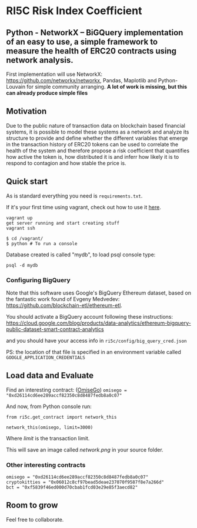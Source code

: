 
# RI5C Risk Index Coefficient
## Python - NetworkX – BiGQuery implementation of an easy to use, a simple framework to measure the health of ERC20 contracts using network analysis.

First implementation will use NetworkX: https://github.com/networkx/networkx, Pandas, Maplotlib and Python-Louvain for simple community arranging. **A lot of work is missing, but this can already produce simple files** 

## Motivation
Due to the public nature of transaction data on blockchain based financial systems, it is possible to model these systems as a network and analyze its structure to provide and define whether the different variables that emerge in the transaction history of ERC20 tokens can be used to correlate the health of the system and therefore propose a risk coefficient that quantifies how active the token is, how distributed it is and inferr how likely it is to respond to contagion and how stable the price is.

## Quick start
As is standard everything you need is ```requirements.txt```. 

If it's your first time using vagrant, check out how to use it [here](https://www.vagrantup.com/docs/installation/).
```
vagrant up
get server running and start creating stuff
vagrant ssh

$ cd /vagrant/
$ python # To run a console
```

Database created is called "mydb", to load psql console type:
```
psql -d mydb
```

### Configuring BigQuery
Note that this software uses Google's BigQuery Ethereum dataset, based on the fantastic work found of Evgeny Medvedev: https://github.com/blockchain-etl/ethereum-etl.

You should activate a BigQuery account following these instructions: https://cloud.google.com/blog/products/data-analytics/ethereum-bigquery-public-dataset-smart-contract-analytics

and you should have your access info in ```ri5c/config/big_query_cred.json```

PS: the location of that file is specified in an environment variable called ```GOOGLE_APPLICATION_CREDENTIALS```


## Load data and Evaluate
Find an interesting contract: ([OmiseGo](https://omisego.network)) ```omisego = "0xd26114cd6ee289accf82350c8d8487fedb8a0c07"```

And now, from Python console run:

```from ri5c.get_contract import network_this```

```network_this(omisego, limit=3000)```

Where *limit* is the transaction limit.

This will save an image called *network.png* in your source folder.

### Other interesting contracts

```
omisego = "0xd26114cd6ee289accf82350c8d8487fedb8a0c07"
cryptokitties = "0x06012c8cf97bead5deae237070f9587f8e7a266d"
bct = "0xf5839f46ed000d70cbab1fcd03e29e85f3aecd82"
```

## Room to grow
Feel free to collaborate.


